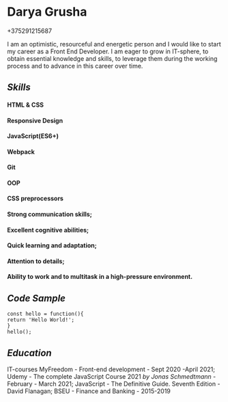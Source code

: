 # Darya Grusha

+375291215687

I am an optimistic, resourceful and energetic person and I would like to start my career as
a Front End Developer. I am eager to grow in IT-sphere, to obtain essential knowledge
and skills, to leverage them during the working process and to advance in this career over time.

## *Skills*
#### HTML & CSS
#### Responsive Design
#### JavaScript(ES6+)
#### Webpack
#### Git
#### OOP
#### CSS preprocessors

#### Strong communication skills;
#### Excellent cognitive abilities;
#### Quick learning and adaptation;
#### Attention to details;
#### Ability to work and to multitask in a high-pressure environment.

## *Code Sample*
```
const hello = function(){
return 'Hello World!';
}
hello();

```

## *Education*
IT-courses MyFreedom - Front-end development - Sept 2020 -April 2021;
Udemy - The complete JavaScript Course 2021 *by Jonas Schmedtmann* - February - March 2021;
JavaScript - The Definitive Guide. Seventh Edition - David Flanagan;
BSEU - Finance and Banking - 2015-2019



